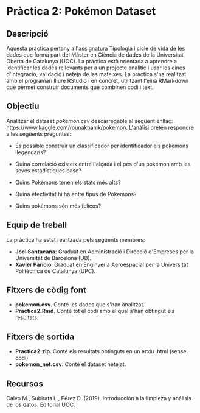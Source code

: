 # Pràctica 2: Pokémon Dataset

## Descripció 
Aquesta pràctica pertany a l'assignatura Tipologia i cicle de vida de les dades que forma part del Màster en Ciència de dades de la Universitat Oberta de Catalunya (UOC). La pràctica està orientada a aprendre a identificar les dades rellevants per a un projecte analític i usar les eines d'integració, validació i neteja de les mateixes. La pràctica s'ha realitzat amb el programari lliure RStudio i en concret, utilitzant l'eina RMarkdown que permet construir documents que combinen codi i text. 

## Objectiu

Analitzar el dataset *pokémon.csv* descarregable al següent enllaç: https://www.kaggle.com/rounakbanik/pokemon. L'anàlisi pretén respondre a les següents preguntes:

- És possible construir un classificador per identificador els pokemons llegendaris?

- Quina correlació existeix entre l'alçada i el pes d'un pokemon amb les seves estadístiques base?

- Quins Pokémons tenen els stats més alts?

- Quina efectivitat hi ha entre tipus de Pokémons?

- Quins pokémons són més feliços?

## Equip de treball

La pràctica ha estat realitzada pels següents membres:

- **Joel Santacana**: Graduat en Administració i Direcció d'Empreses per la Universitat de Barcelona (UB).
- **Xavier Paricio**: Graduat en Enginyeria Aeroespacial per la Universitat Politècnica de Catalunya (UPC). 

## Fitxers de còdig font

- **pokemon.csv**. Conté les dades que s'han analitzat.
- **Practica2.Rmd**. Conté tot el codi amb el qual s'han obtingut els resultats.

## Fitxers de sortida

- **Practica2.zip**. Conté els resultats obtinguts en un arxiu .html (sense codi)
- **pokemon_net.csv**. Conté el dataset netejat.

## Recursos

Calvo M., Subirats L., Pérez D. (2019). Introducción a la limpieza y análisis de los datos.
Editorial UOC.

